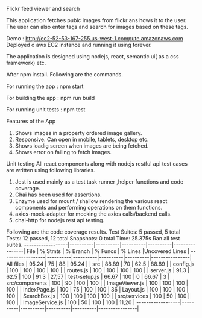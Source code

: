 Flickr feed viewer and search

This application fetches pubic images from flickr ans hows it to the user. The user can also enter tags and search for images based on these tags.

Demo : http://ec2-52-53-167-255.us-west-1.compute.amazonaws.com
Deployed o aws EC2 instance and running it using forever.

The application is designed using nodejs, react, semantic ui( as a css framework) etc.

After npm install. Following are the commands.

For running the app    : npm start

For building the app   : npm run build

For running unit tests : npm test

Features of the App
1) Shows images in a property ordered image gallery.
2) Responsive. Can open in mobile, tablets, desktop etc.
3) Shows loadig screen when images are being fetched.
4) Shows error on failing to fetch images.


Unit testing
All react components along with nodejs restful api test cases are written using following libraries.

1)	Jest  is used mainly as a test task runner ,helper functions and code coverage.
2)	Chai has been used for assertions. 
3)	Enzyme used for mount / shallow rendering the various react components and performing operations on them functions.
4)	axios-mock-adapter for mocking the axios calls/backend calls.
5)  chai-http for nodejs rest api testing.

Following are the code coverage results.
Test Suites: 5 passed, 5 total
Tests:       12 passed, 12 total
Snapshots:   0 total
Time:        25.375s
Ran all test suites.
------------------|----------|----------|----------|----------|----------------|
File              |  % Stmts | % Branch |  % Funcs |  % Lines |Uncovered Lines |
------------------|----------|----------|----------|----------|----------------|
All files         |    95.24 |       75 |       88 |    95.24 |                |
 src              |    88.89 |       70 |     62.5 |    88.89 |                |
  config.js       |      100 |      100 |      100 |      100 |                |
  routes.js       |      100 |      100 |      100 |      100 |                |
  server.js       |     91.3 |     62.5 |      100 |     91.3 |          27,57 |
  test-setup.js   |    66.67 |      100 |        0 |    66.67 |              3 |
 src/components   |      100 |       90 |      100 |      100 |                |
  ImageViewer.js  |      100 |      100 |      100 |      100 |                |
  IndexPage.js    |      100 |       75 |      100 |      100 |             36 |
  Layout.js       |      100 |      100 |      100 |      100 |                |
  SearchBox.js    |      100 |      100 |      100 |      100 |                |
 src/services     |      100 |       50 |      100 |      100 |                |
  ImageService.js |      100 |       50 |      100 |      100 |          11,20 |
------------------|----------|----------|----------|----------|----------------|
